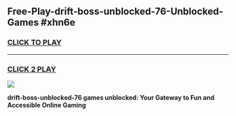 
## Free-Play-drift-boss-unblocked-76-Unblocked-Games #xhn6e
<h3>
<a href="https://news.freeplayer.one?title=drift-boss-unblocked-76&ref=8M">CLICK TO PLAY</a></h3>
<hr>

<h3>
<a href="https://news.freeplayer.one?title=drift-boss-unblocked-76&ref=8M">CLICK 2 PLAY</a>
  
</h3>

<a href="https://news.freeplayer.one?title=drift-boss-unblocked-76&ref=8M"><img src="https://clearcache.store/games.png"></a>


**drift-boss-unblocked-76 games unblocked: Your Gateway to Fun and Accessible Online Gaming**
